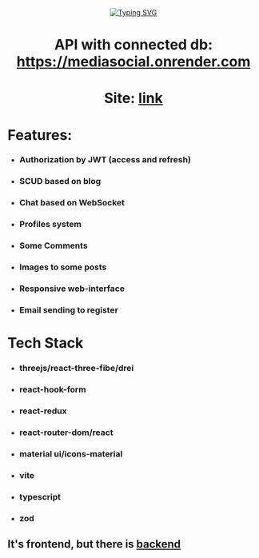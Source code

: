 <div align='center'>
<a href="https://git.io/typing-svg" align='center'><img align='center' src="https://readme-typing-svg.herokuapp.com?font=&weight=800&size=32&duration=4000&pause=200&color=000000&width=930&height=55&lines=It's+my+social+media+like+a+VK%2C+telegram+or+facebook" alt="Typing SVG" /></a>
</div>
<h1 align='center'>API with connected db: <a href='https://mediasocial.onrender.com'>https://mediasocial.onrender.com</a></h1>
<h1 align='center'>Site: <a href='https://best-media-social.netlify.app'>link</a></h1>

<h1>Features: </h1>
<ul>
<li><h3>Authorization by JWT (access and refresh)</h3></li>
<li><h3>SCUD based on blog</h3></li>
<li><h3>Chat based on WebSocket</h3></li>
<li><h3>Profiles system</h3></li>
<li><h3>Some Comments</h3></li>
<li><h3>Images to some posts</h3></li>
<li><h3>Responsive web-interface</h3></li>
<li><h3>Email sending to register</h3></li>

</ul>

<h1>Tech Stack</h1>

<ul>
<li><h3>threejs/react-three-fibe/drei</h3></li>
<li><h3>react-hook-form</h3></li>
<li><h3>react-redux</h3></li>
<li><h3>react-router-dom/react</h3></li>
<li><h3>material ui/icons-material</h3></li>
<li><h3>vite</h3></li>
<li><h3>typescript</h3></li>
<li><h3>zod</h3></li>
</ul>

<h2>It's frontend, but there is <a href='https://github.com/VladislavZakrevskiy/mediaSocial_back'>backend</a></h2>
